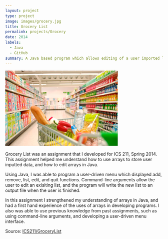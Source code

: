 ```yaml
---
layout: project
type: project
image: images/grocery.jpg
title: Grocery List
permalink: projects/Grocery
date: 2014
labels:
  - Java
  - GitHub
summary: A Java based program which allows editing of a user imported list, including adding and removing items, and creates a new list.
---
```


<img class="ui medium right floated rounded image" src="../images/grocery1.jpg">

Grocery List was an assignment that I developed for ICS 211, Spring 2014. This assignment helped me understand how to use arrays to store user inputted data, and how to edit arrays in Java.

Using Java, I was able to program a user-driven menu which displayed add, remove, list, edit, and quit functions. Command-line arguments allow the user to edit an exisiting list, and the program will write the new list to an output file when the user is finished.

In this assignment I strengthened my understanding of arrays in Java, and had a first hand experience of the uses of arrays in developing programs. I also was able to use previous knowledge from past assignments, such as using command-line arguments, and developing a user-driven menu interface.
 
Source: <a href="https://github.com/mhsakuda/ICS-Projects/tree/master/Assignment%204"><i class="large github icon"></i>ICS211/GroceryList</a>

